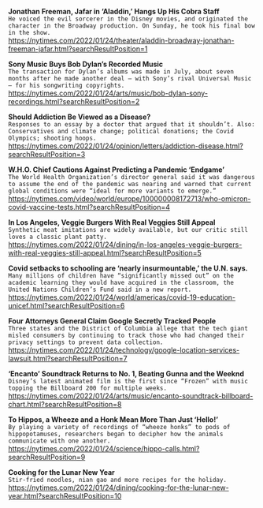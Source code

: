 **Jonathan Freeman, Jafar in ‘Aladdin,’ Hangs Up His Cobra Staff**\
`He voiced the evil sorcerer in the Disney movies, and originated the character in the Broadway production. On Sunday, he took his final bow in the show.`\
https://nytimes.com/2022/01/24/theater/aladdin-broadway-jonathan-freeman-jafar.html?searchResultPosition=1

**Sony Music Buys Bob Dylan’s Recorded Music**\
`The transaction for Dylan’s albums was made in July, about seven months after he made another deal — with Sony’s rival Universal Music — for his songwriting copyrights.`\
https://nytimes.com/2022/01/24/arts/music/bob-dylan-sony-recordings.html?searchResultPosition=2

**Should Addiction Be Viewed as a Disease?**\
`Responses to an essay by a doctor that argued that it shouldn’t. Also: Conservatives and climate change; political donations; the Covid Olympics; shooting hoops.`\
https://nytimes.com/2022/01/24/opinion/letters/addiction-disease.html?searchResultPosition=3

**W.H.O. Chief Cautions Against Predicting a Pandemic ‘Endgame’**\
`The World Health Organization’s director general said it was dangerous to assume the end of the pandemic was nearing and warned that current global conditions were “ideal for more variants to emerge.”`\
https://nytimes.com/video/world/europe/100000008172713/who-omicron-covid-vaccine-tests.html?searchResultPosition=4

**In Los Angeles, Veggie Burgers With Real Veggies Still Appeal**\
`Synthetic meat imitations are widely available, but our critic still loves a classic plant patty.`\
https://nytimes.com/2022/01/24/dining/in-los-angeles-veggie-burgers-with-real-veggies-still-appeal.html?searchResultPosition=5

**Covid setbacks to schooling are ‘nearly insurmountable,’ the U.N. says.**\
`Many millions of children have “significantly missed out” on the academic learning they would have acquired in the classroom, the United Nations Children’s Fund said in a new report.`\
https://nytimes.com/2022/01/24/world/americas/covid-19-education-unicef.html?searchResultPosition=6

**Four Attorneys General Claim Google Secretly Tracked People**\
`Three states and the District of Columbia allege that the tech giant misled consumers by continuing to track those who had changed their privacy settings to prevent data collection.`\
https://nytimes.com/2022/01/24/technology/google-location-services-lawsuit.html?searchResultPosition=7

**‘Encanto’ Soundtrack Returns to No. 1, Beating Gunna and the Weeknd**\
`Disney’s latest animated film is the first since “Frozen” with music topping the Billboard 200 for multiple weeks.`\
https://nytimes.com/2022/01/24/arts/music/encanto-soundtrack-billboard-chart.html?searchResultPosition=8

**To Hippos, a Wheeze and a Honk Mean More Than Just ‘Hello!’**\
`By playing a variety of recordings of “wheeze honks” to pods of hippopotamuses, researchers began to decipher how the animals communicate with one another.`\
https://nytimes.com/2022/01/24/science/hippo-calls.html?searchResultPosition=9

**Cooking for the Lunar New Year**\
`Stir-fried noodles, nian gao and more recipes for the holiday.`\
https://nytimes.com/2022/01/24/dining/cooking-for-the-lunar-new-year.html?searchResultPosition=10

